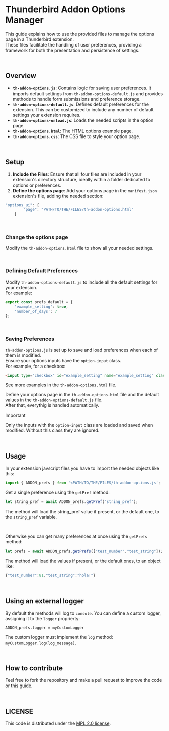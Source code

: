 # Thunderbird Addon Options Manager

This guide explains how to use the provided files to manage the options page in a Thunderbird extension.
<br>These files facilitate the handling of user preferences, providing a framework for both the presentation and persistence of settings.



<br>




## Overview

- **`th-addon-options.js`**: Contains logic for saving user preferences. It imports default settings from `th-addon-options-default.js` and provides methods to handle form submissions and preference storage.
- **`th-addon-options-default.js`**: Defines default preferences for the extension. This can be customized to include any number of default settings your extension requires.
- **`th-addon-options-onload.js`**: Loads the needed scripts in the option page.
- **`th-addon-options.html`**: The HTML options example page.
- **`th-addon-options.css`**: The CSS file to style your option page.



<br>




## Setup

1. **Include the Files**: Ensure that all four files are included in your extension's directory structure, ideally within a folder dedicated to options or preferences.
2. **Define the options page**: Add your options page in the `manifest.json` extension's file, adding the needed section:
```javascript
"options_ui": {
		"page": "PATH/TO/THE/FILES/th-addon-options.html"
	}
```

<br>




### Change the options page

Modify the `th-addon-options.html` file to show all your needed settings.



<br>



### Defining Default Preferences

Modify `th-addon-options-default.js` to include all the default settings for your extension.
<br>For example:

```javascript
export const prefs_default = {
    'example_setting': true,
    'number_of_days': 7
};
```


<br>




### Saving Preferences

`th-addon-options.js` is set up to save and load preferences when each of them is modified.
<br>Ensure your options inputs have the `option-input` class.
<br>For example, for a checkbox:

```html
<input type="checkbox" id="example_setting" name="example_setting" class="option-input" />
```

See more examples in the `th-addon-options.html` file.

Define your options page in the `th-addon-options.html` file and the default values in the `th-addon-options-default.js` file.
<br>After that, everythig is handled automatically.

> [!IMPORTANT]
> Only the inputs with the `option-input` class are loaded and saved when modified. Without this class they are ignored.



<br>




## Usage

In your extension javscript files you have to import the needed objects like this:

```javascript
import { ADDON_prefs } from '<PATH/TO/THE/FILES/th-addon-options.js';
```

Get a single preference using the `getPref` method:

```javascript
let string_pref = await ADDON_prefs.getPref("string_pref");
```
The method will load the string_pref value if present, or the default one, to the `string_pref` variable.

<br>

Otherwise you can get many preferences at once using the `getPrefs` method:

```javascript
let prefs = await ADDON_prefs.getPrefs(["test_number","test_string"]);
```
The method will load the values if present, or the default ones, to an object like:

```javascript
{"test_number":81,"test_string":"hola!"}
```



<br>




## Using an external logger
By default the methods will log to `console`.
You can define a custom logger, assigning it to the `logger` proprierty:

```
ADDON_prefs.logger = myCustomLogger
```
The custom logger must implement the `log` method: `myCustomLogger.log(log_message)`.



<br>




## How to contribute

Feel free to fork the repository and make a pull request to improve the code or this guide.




<br>




## LICENSE

This code is distributed under the [MPL 2.0 license](LICENSE).

